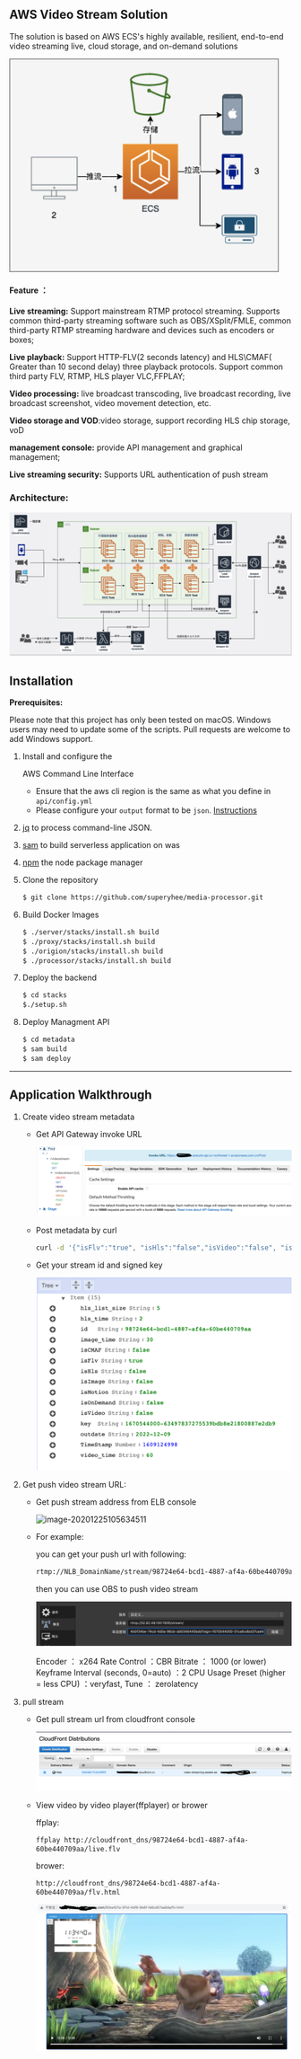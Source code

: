 ## AWS  Video Stream Solution

The solution is based on AWS ECS's highly available, resilient, end-to-end video streaming live, cloud storage, and on-demand solutions

<img src="./images/image-20201225114954302.png" alt="image-20201225114954302" style="zoom:50%;" />

#### Feature ：

**Live streaming:** Support mainstream RTMP protocol streaming. Supports common third-party streaming software such as OBS/XSplit/FMLE, common third-party RTMP streaming hardware and devices such as encoders or boxes;

**Live playback:** Support HTTP-FLV(2 seconds latency) and HLS\CMAF( Greater than 10 second delay) three playback protocols. Support common third party FLV, RTMP, HLS player VLC,FFPLAY;

**Video processing:** live broadcast transcoding, live broadcast recording, live broadcast screenshot, video movement detection, etc.

**Video storage and VOD**:video storage, support recording HLS chip storage, voD

**management console:** provide API management and graphical management;

**Live streaming security:** Supports URL authentication of push stream

### Architecture:

![image-20201225101811743](images/image-20201225101811743.png)



## Installation

**Prerequisites:**

Please note that this project has only been tested on macOS. Windows  users may need to update some of the scripts. Pull requests are welcome  to add Windows support.

1. Install and configure the 

   AWS Command Line Interface

   - Ensure that the aws cli region is the same as what you define in `api/config.yml`
   - Please configure your `output` format to be `json`. [Instructions](https://docs.aws.amazon.com/cli/latest/userguide/cli-usage-output.html)

2. [jq](https://stedolan.github.io/jq/) to process command-line JSON.

3. [sam](https://docs.aws.amazon.com/serverless-application-model/latest/developerguide/serverless-sam-cli-install.html) to build serverless application on was

4. [npm](https://www.npmjs.com/get-npm) the node package manager

5. Clone the repository

   ```bash
   $ git clone https://github.com/superyhee/media-processor.git
   ```

6. Build Docker Images

   ```bash
   $ ./server/stacks/install.sh build
   $ ./proxy/stacks/install.sh build
   $ ./origion/stacks/install.sh build
   $ ./processor/stacks/install.sh build
   ```

7. Deploy the backend

   ```bash
   $ cd stacks
   $./setup.sh
   ```

8. Deploy Managment API

   ```bash
   $ cd metadata
   $ sam build
   $ sam deploy
   ```

------



## Application Walkthrough

1. Create video stream metadata

   - Get  API Gateway invoke URL

     ![image-20201225110157183](./images/image-20201225110157183.png)

   - Post metadata by curl

     ```bash
     curl -d '{"isFlv":"true", "isHls":"false","isVideo":"false", "isImage":"false","isMotion":"false", "isOnDemand":"false","isCMAF":"false","video_time":"60","image_time":"30","hls_time":"2","hls_list_size":"5", "outdate":"2022-12-09"}' -H "Content-Type: application/json" -X POST https://xxxxx.execute-api.cn-northwest-1.amazonaws.com.cn/Prod/videostream
     ```

   - Get your stream id and signed key

     ![image-20201225111416141](./images/image-20201225111416141.png)

   

2. Get push video stream URL:

   - Get push stream address from ELB console

     ![image-20201225105634511](/Users/yanghaws/live-streaming-server/media-processor/images/streaming-lb.png)

   - For example:

     you can get your push url with following:

     ```bash
     rtmp://NLB_DomainName/stream/98724e64-bcd1-4887-af4a-60be440709aa?sign=1670544000-63497837275539bdb8e21800887e2db9
     ```

     then you can use OBS to push video stream

     ![image-20201225114304543](./images/image-20201225114304543.png)

     Encoder ： x264
     Rate Control ：CBR
     Bitrate ： 1000 (or lower)
     Keyframe Interval (seconds, 0=auto) ：2
     CPU Usage Preset (higher = less CPU) ：veryfast, 
     Tune ： zerolatency

3. pull stream

   - Get pull stream url from cloudfront console

     ![image-20201225112730424](./images/image-20201225112730424.png)

   - View video by video player(ffplayer) or brower

     ffplay:

     ```
     ffplay http://cloudfront_dns/98724e64-bcd1-4887-af4a-60be440709aa/live.flv
     ```

     brower:

     ```
     http://cloudfront_dns/98724e64-bcd1-4887-af4a-60be440709aa/flv.html
     ```

     ![image-20201225113539846](./images/flv_example.png)

